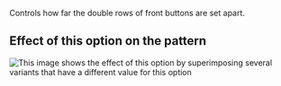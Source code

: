 Controls how far the double rows of front buttons are set apart.

## Effect of this option on the pattern

![This image shows the effect of this option by superimposing several variants that have a different value for this option](carlton\_buttonspacinghorizontal\_sample.svg "Effect of this option on the pattern")
